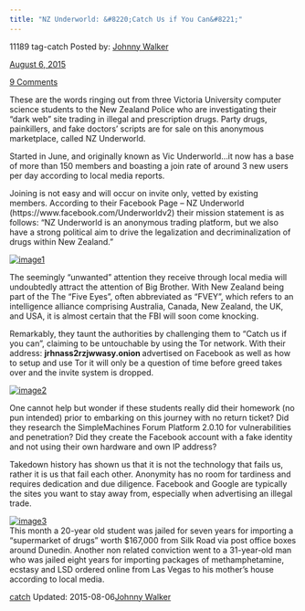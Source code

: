 ```yaml
---
title: "NZ Underworld: &#8220;Catch Us if You Can&#8221;"
---
```


11189  tag-catch
Posted by: <a href="/author/johnnywalker/" title="">Johnny Walker 

<span>August 6, 2015</span>


<span><a href="/2015/08/06/nz-underworld-catch-us-if-you-can/#comments">9 Comments</a></span>


<p>These are the words ringing out from three Victoria University computer science students to the New Zealand Police who are investigating their &#8220;dark web&#8221; site trading in illegal and prescription drugs. Party drugs, painkillers, and fake doctors&#8217; scripts are for sale on this anonymous marketplace, called NZ Underworld.</p>
<p>Started in June, and originally known as Vic Underworld…it now has a base of more than 150 members and boasting a join rate of around 3 new users per day according to local media reports.</p>
<p>Joining is not easy and will occur on invite only, vetted by existing members. According to their Facebook Page – NZ Underworld (https://www.facebook.com/Underworldv2) their mission statement is as follows: “NZ Underworld is an anonymous trading platform, but we also have a strong political aim to drive the legalization and decriminalization of drugs within New Zealand.”</p>
<p><a href="/imgs/2015/08/image1.png"><img class="aligncenter  wp-image-11190" src="/imgs/2015/08/image1.png" alt="image1" width="573" height="580" srcset="/imgs/2015/08/image1.png 865w, /imgs/2015/08/image1-297x300.png 297w, /imgs/2015/08/image1-55x55.png 55w, /imgs/2015/08/image1-50x50.png 50w" sizes="(max-width: 573px) 100vw, 573px" /></a></p>
<p>The seemingly “unwanted” attention they receive through local media will undoubtedly attract the attention of Big Brother. With New Zealand being part of the The &#8220;Five Eyes&#8221;, often abbreviated as &#8220;FVEY&#8221;, which refers to an intelligence alliance comprising Australia, Canada, New Zealand, the UK, and USA, it is almost certain that the FBI will soon come knocking.</p>
<p>Remarkably, they taunt the authorities by challenging them to “Catch us if you can”, claiming to be untouchable by using the Tor network. With their address: <strong>jrhnass2rzjwwasy.onion </strong>advertised on Facebook as well as how to setup and use Tor it will only be a question of time before greed takes over and the invite system is dropped.</p>
<p><a href="/imgs/2015/08/image2.png"><img class="aligncenter  wp-image-11191" src="/imgs/2015/08/image2.png" alt="image2" width="597" height="611" srcset="/imgs/2015/08/image2.png 880w, /imgs/2015/08/image2-293x300.png 293w, /imgs/2015/08/image2-55x55.png 55w, /imgs/2015/08/image2-50x50.png 50w" sizes="(max-width: 597px) 100vw, 597px" /></a></p>
<p>One cannot help but wonder if these students really did their homework (no pun intended) prior to embarking on this journey with no return ticket? Did they research the SimpleMachines Forum Platform 2.0.10 for vulnerabilities and penetration? Did they create the Facebook account with a fake identity and not using their own hardware and own IP address?</p>
<p>Takedown history has shown us that it is not the technology that fails us, rather it is us that fail each other. Anonymity has no room for tardiness and requires dedication and due diligence. Facebook and Google are typically the sites you want to stay away from, especially when advertising an illegal trade.</p>
<p><a href="/imgs/2015/08/image3.jpg"><img class="aligncenter size-full wp-image-11192" src="/imgs/2015/08/image3.jpg" alt="image3" width="620" height="460" srcset="/imgs/2015/08/image3.jpg 620w, /imgs/2015/08/image3-300x223.jpg 300w" sizes="(max-width: 620px) 100vw, 620px" /></a><br />
    This month a 20-year old student was jailed for seven years for importing a &#8220;supermarket of drugs&#8221; worth $167,000 from Silk Road via post office boxes around Dunedin. Another non related conviction went to a 31-year-old man who was jailed eight years for importing packages of methamphetamine, ecstasy and LSD ordered online from Las Vegas to his mother&#8217;s house according to local media.</p>
</div>
<a href="/tag/catch/" rel="tag">catch</a></span> 
Updated: 2015-08-06<a href="/author/johnnywalker/" title="Posts by Johnny Walker" rel="author">Johnny Walker</a></strong></div>


